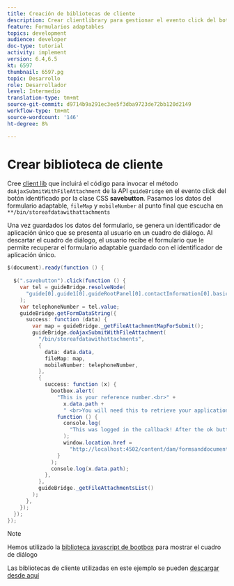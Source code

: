 ```yaml
---
title: Creación de bibliotecas de cliente
description: Crear clientlibrary para gestionar el evento click del botón "Guardar y salir"
feature: Formularios adaptables
topics: development
audience: developer
doc-type: tutorial
activity: implement
version: 6.4,6.5
kt: 6597
thumbnail: 6597.pg
topic: Desarrollo
role: Desarrollador
level: Intermedio
translation-type: tm+mt
source-git-commit: d9714b9a291ec3ee5f3dba9723de72bb120d2149
workflow-type: tm+mt
source-wordcount: '146'
ht-degree: 8%

---
```


# Crear biblioteca de cliente

Cree [client lib](https://docs.adobe.com/content/help/es-ES/experience-manager-65/developing/introduction/clientlibs.html) que incluirá el código para invocar el método `doAjaxSubmitWithFileAttachment` de la API `guideBridge` en el evento click del botón identificado por la clase CSS **savebutton**.  Pasamos los datos del formulario adaptable, `fileMap` y `mobileNumber` al punto final que escucha en `**/bin/storeafdatawithattachments`

Una vez guardados los datos del formulario, se genera un identificador de aplicación único que se presenta al usuario en un cuadro de diálogo. Al descartar el cuadro de diálogo, el usuario recibe el formulario que le permite recuperar el formulario adaptable guardado con el identificador de aplicación único.

```java
$(document).ready(function () {
  
  $(".savebutton").click(function () {
    var tel = guideBridge.resolveNode(
      "guide[0].guide1[0].guideRootPanel[0].contactInformation[0].basicContact[0].telephoneNumber[0]"
    );
    var telephoneNumber = tel.value;
    guideBridge.getFormDataString({
      success: function (data) {
        var map = guideBridge._getFileAttachmentMapForSubmit();
        guideBridge.doAjaxSubmitWithFileAttachment(
          "/bin/storeafdatawithattachments",
          {
            data: data.data,
            fileMap: map,
            mobileNumber: telephoneNumber,
          },
          {
            success: function (x) {
              bootbox.alert(
                "This is your reference number.<br>" +
                  x.data.path +
                  " <br>You will need this to retrieve your application",
                function () {
                  console.log(
                    "This was logged in the callback! After the ok button was pressed"
                  );
                  window.location.href =
                    "http://localhost:4502/content/dam/formsanddocuments/myaccountform/jcr:content?wcmmode=disabled";
                }
              );
              console.log(x.data.path);
            },
          },
          guideBridge._getFileAttachmentsList()
        );
      },
    });
  });
});
```

>[!NOTE]
> Hemos utilizado la [biblioteca javascript de bootbox](http://bootboxjs.com/examples.html) para mostrar el cuadro de diálogo

Las bibliotecas de cliente utilizadas en este ejemplo se pueden [descargar desde aquí](assets/client-libraries.zip)
